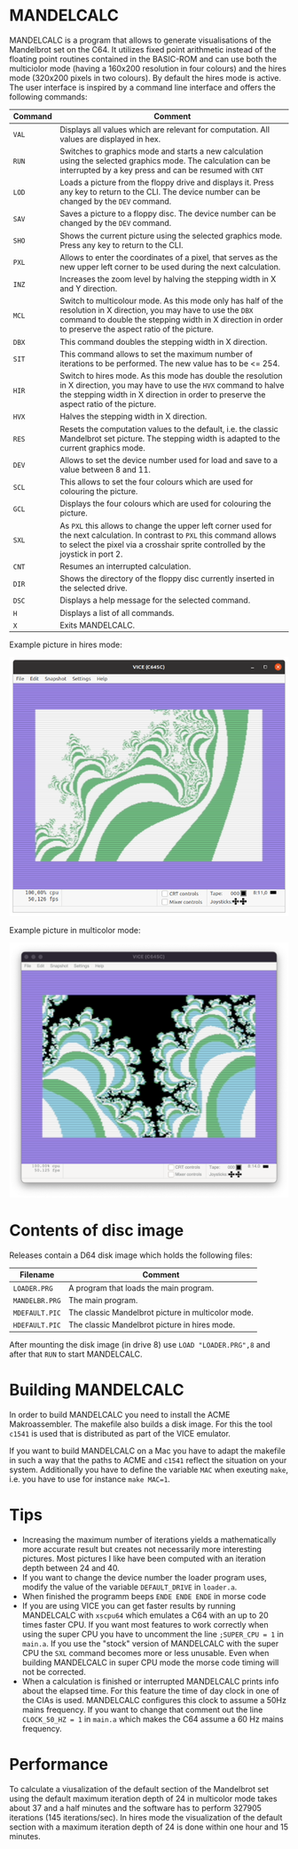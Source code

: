 # MANDELCALC

MANDELCALC is a program that allows to generate visualisations of the Mandelbrot set on the C64. 
It utilizes fixed point arithmetic instead of the floating point routines contained in the BASIC-ROM
and can use both the multiciolor mode (having a 160x200 resolution in four colours) and
the hires mode (320x200 pixels in two colours). By default the hires mode is active. The user 
interface is inspired by a command line interface and offers the following commands:

| Command | Comment |
|-|-|
|`VAL` | Displays all values which are relevant for computation. All values are displayed in hex. |
|`RUN` | Switches to graphics mode and starts a new calculation using the selected graphics mode. The calculation can be interrupted by a key press and can be resumed with `CNT`|
|`LOD` | Loads a picture from the floppy drive and displays it. Press any key to return to the CLI. The device number can be changed by the `DEV` command.| 
|`SAV` | Saves a picture to a floppy disc. The device number can be changed by the `DEV` command. |
|`SHO` | Shows the current picture using the selected graphics mode. Press any key to return to the CLI. |
|`PXL` | Allows to enter the coordinates of a pixel, that serves as the new upper left corner to be used during the next calculation. |
|`INZ` | Increases the zoom level by halving the stepping width in X and Y direction. |
|`MCL` | Switch to multicolour mode. As this mode only has half of the resolution in X direction, you may have to use the `DBX` command to double the stepping width in X direction in order to preserve the aspect ratio of the picture. |
|`DBX` | This command doubles the stepping width in X direction. |
|`SIT` | This command allows to set the maximum number of iterations to be performed. The new value has to be <= 254. |
|`HIR` | Switch to hires mode. As this mode has double the resolution in X direction, you may have to use the `HVX` command to halve the stepping width in X direction in order to preserve the aspect ratio of the picture.|
|`HVX` | Halves the stepping width in X direction. |
|`RES` | Resets the computation values to the default, i.e. the classic Mandelbrot set picture. The stepping width is adapted to the current graphics mode. |
|`DEV` | Allows to set the device number used for load and save to a value between 8 and 11. |
|`SCL` | This allows to set the four colours which are used for colouring the picture. |
|`GCL` | Displays the four colours which are used for colouring the picture. |
|`SXL` | As `PXL` this allows to change the upper left corner used for the next calculation. In contrast to `PXL` this command allows to select the pixel via a crosshair sprite controlled by the joystick in port 2. |
|`CNT` | Resumes an interrupted calculation. |
|`DIR` | Shows the directory of the floppy disc currently inserted in the selected drive. |
|`DSC` | Displays a help message for the selected command. |
|`H`| Displays a list of all commands. |
|`X`| Exits MANDELCALC. |

Example picture in hires mode:

![](/example_hires.png?raw=true "Example picture in hires mode")

Example picture in multicolor mode:

![](/example_multicolor.png?raw=true "Example picture in multicolor mode")

# Contents of disc image

Releases contain a D64 disk image which holds the following files:

|Filename| Comment|
|-|-|
|`LOADER.PRG`| A program that loads the main program. |
|`MANDELBR.PRG`| The main program. |
|`MDEFAULT.PIC`| The classic Mandelbrot picture in multicolor mode. |
|`HDEFAULT.PIC`| The classic Mandelbrot picture in hires mode. |

After mounting the disk image (in drive 8) use `LOAD "LOADER.PRG",8` and after that 
`RUN` to start MANDELCALC.

# Building MANDELCALC

In order to build MANDELCALC you need to install the ACME Makroassembler. The makefile also
builds a disk image. For this the tool `c1541` is used that is distributed as part of the VICE
emulator. 

If you want to build MANDELCALC on a Mac you have to adapt the makefile in such a way that the
paths to ACME and `c1541` reflect the situation on your system. Additionally you have to define
the variable `MAC` when exeuting `make`, i.e. you have to use for instance `make MAC=1`.

# Tips

- Increasing the maximum number of iterations yields a mathematically more accurate result but creates not necessarily more interesting pictures. Most pictures I like have been computed with an iteration depth between 24 and 40.
- If you want to change the device number the loader program uses, modify the value of the variable `DEFAULT_DRIVE` in `loader.a`.
- When finished the programm beeps `ENDE ENDE ENDE` in morse code
- If you are using VICE you can get faster results by running MANDELCALC with `xscpu64` which emulates a C64 with an up to 20 times faster CPU. If you want most features to work correctly when using the super CPU you have to uncomment the line `;SUPER_CPU = 1` in `main.a`. If you use the "stock" version of MANDELCALC with the super CPU the `SXL` command becomes more or less unusable. Even when building MANDELCALC in super CPU mode the morse code timing will not be corrected.
- When a calculation is finished or interrupted MANDELCALC prints info about the elapsed time. For this feature the time of day clock in one of the CIAs is used. MANDELCALC configures this clock to assume a 50Hz mains frequency. If you want to change that comment out the line `CLOCK_50_HZ = 1` in `main.a` which makes the C64 assume a 60 Hz mains frequency.

# Performance

To calculate a viusalization of the default section of the Mandelbrot set using the default maximum iteration depth of 24 in multicolor mode takes about 37 and a half minutes and the software has to perform 327905 iterations (145 iterations/sec). In hires mode the visualization of the default section with a maximum iteration depth of 24 is done within one hour and 15 minutes. 